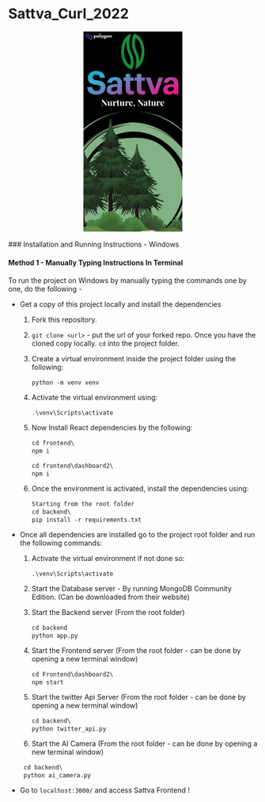 # Sattva_Curl_2022
<p align="center">
  <img src="images/Sattva_logo.png" alt="logo" style="width: 200px" />
</p>
### Installation and Running Instructions - Windows

#### Method 1 - Manually Typing Instructions In Terminal

To run the project on Windows by manually typing the commands one by one, do the following - 

* Get a copy of this project locally and install the dependencies

  1. Fork this repository.

  2. `git clone <url>` - put the url of your forked repo. Once you have the cloned copy locally. `cd` into the project folder.

  3. Create a virtual environment inside the project folder using the following:

     ```shell
     python -m venv venv
     ```

  4. Activate the virtual environment using:

     ```shell
     .\venv\Scripts\activate
     ```

  5. Now Install React dependencies by the following:

     ```shell
     cd frontend\
     npm i
     ```
     ```shell
     cd frontend\dashboard2\
     npm i
     ```

  6. Once the environment is activated, install the dependencies using:

     ```
     Starting from the root folder
     cd backend\
     pip install -r requirements.txt
     ```

* Once all dependencies are installed go to the project root folder and run the following commands:

  1. Activate the virtual environment if not done so:

     ```shell
     .\venv\Scripts\activate
     ```

  2. Start the Database server - By running MongoDB Community Edition. (Can be downloaded from their website)

  3. Start the Backend server (From the root folder)

     ```shell
     cd backend
     python app.py
     ```

  4. Start the Frontend server (From the root folder - can be done by opening a new terminal window)

     ```shell
     cd Frontend\dashboard2\
     npm start
     ```
     
  5. Start the twitter Api Server (From the root folder - can be done by opening a new terminal window)
     ```shell
     cd backend\
     python twitter_api.py
     ```
  6. Start the AI Camera (From the root folder - can be done by opening a new terminal window)
    ```shell
     cd backend\
     python ai_camera.py
     ```
  
* Go to `localhost:3000/` and access Sattva Frontend !


